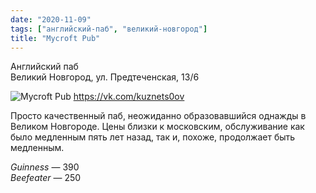 ```yaml
---
date: "2020-11-09"
tags: ["английский-паб", "великий-новгород"]
title: "Mycroft Pub"
---
```


Английский паб\
Великий Новгород, ул. Предтеченская, 13/6

![Mycroft Pub](../images/2020-11-09-mycroft_pub.png)
https://vk.com/kuznets0ov


Просто качественный паб, неожиданно образовавшийся однажды в Великом Новгороде. Цены близки к московским, обслуживание как было медленным пять лет назад, так и, похоже, продолжает быть медленным.


_Guinness_ — 390\
_Beefeater_ — 250